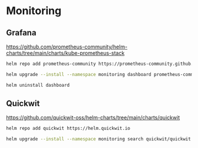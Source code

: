# Monitoring

## Grafana

https://github.com/prometheus-community/helm-charts/tree/main/charts/kube-prometheus-stack

```bash
helm repo add prometheus-community https://prometheus-community.github.io/helm-charts
```

```bash
helm upgrade --install --namespace monitoring dashboard prometheus-community/kube-prometheus-stack -f dashboard.yaml --create-namespace
```

```bash
helm uninstall dashboard
```

## Quickwit

https://github.com/quickwit-oss/helm-charts/tree/main/charts/quickwit

```bash
helm repo add quickwit https://helm.quickwit.io
```

```bash
helm upgrade --install --namespace monitoring search quickwit/quickwit -f search.yaml --create-namespace
```
